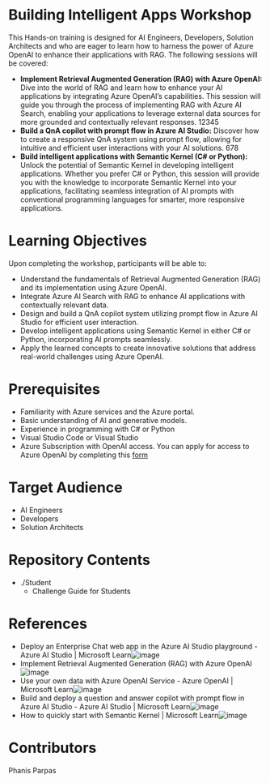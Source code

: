 # Building Intelligent Apps Workshop
This Hands-on training is designed for AI Engineers, Developers, Solution Architects and who are eager to learn how to harness the power of Azure OpenAI to enhance their applications with RAG.
The following sessions will be covered:

- **Implement Retrieval Augmented Generation (RAG) with Azure OpenAI:** Dive into the world of RAG and learn how to enhance your AI applications by integrating Azure OpenAI’s capabilities. This session will guide you through the process of implementing RAG with Azure AI Search, enabling your applications to leverage external data sources for more grounded and contextually relevant responses. 12345
- **Build a QnA copilot with prompt flow in Azure AI Studio:** Discover how to create a responsive QnA system using prompt flow, allowing for intuitive and efficient user interactions with your AI solutions. 678
- **Build intelligent applications with Semantic Kernel (C# or Python):** Unlock the potential of Semantic Kernel in developing intelligent applications. Whether you prefer C# or Python, this session will provide you with the knowledge to incorporate Semantic Kernel into your applications, facilitating seamless integration of AI prompts with conventional programming languages for smarter, more responsive applications.
  
# Learning Objectives
Upon completing the workshop, participants will be able to:
- Understand the fundamentals of Retrieval Augmented Generation (RAG) and its implementation using Azure OpenAI.
- Integrate Azure AI Search with RAG to enhance AI applications with contextually relevant data.
- Design and build a QnA copilot system utilizing prompt flow in Azure AI Studio for efficient user interaction.
- Develop intelligent applications using Semantic Kernel in either C# or Python, incorporating AI prompts seamlessly.
- Apply the learned concepts to create innovative solutions that address real-world challenges using Azure OpenAI.
  
# Prerequisites
- Familiarity with Azure services and the Azure portal.
- Basic understanding of AI and generative models.
- Experience in programming with C# or Python
- Visual Studio Code or Visual Studio
- Azure Subscription with OpenAI access. You can apply for access to Azure OpenAI by completing this [form](https://aka.ms/oai/access)

# Target Audience
- AI Engineers
- Developers
- Solution Architects

# Repository Contents
- ./Student
  - Challenge Guide for Students

# References
- Deploy an Enterprise Chat web app in the Azure AI Studio playground - Azure AI Studio | Microsoft Learn![image](https://github.com/user-attachments/assets/0277f13e-41e0-43aa-a4f9-a337d3089a7d)
- Implement Retrieval Augmented Generation (RAG) with Azure OpenAI ![image](https://github.com/user-attachments/assets/1662959f-4754-4d9f-aecf-2bb94061623c)
- Use your own data with Azure OpenAI Service - Azure OpenAI | Microsoft Learn![image](https://github.com/user-attachments/assets/1cae674e-2a04-40ba-a922-7301d25f1eee)
- Build and deploy a question and answer copilot with prompt flow in Azure AI Studio - Azure AI Studio | Microsoft Learn![image](https://github.com/user-attachments/assets/e489da36-a128-4360-8378-bd317d64af87)
- How to quickly start with Semantic Kernel | Microsoft Learn![image](https://github.com/user-attachments/assets/64591c22-bac5-4eee-904c-8cd17537623d)






# Contributors
Phanis Parpas

